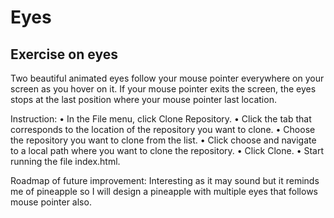 # Eyes
## Exercise on eyes


Two beautiful animated eyes follow your mouse pointer everywhere on your screen as you hover on it. If your mouse pointer exits the screen, the eyes stops at the last position where your mouse pointer last location.

Instruction: • In the File menu, click Clone Repository. • Click the tab that corresponds to the location of the repository you want to clone. • Choose the repository you want to clone from the list. • Click choose and navigate to a local path where you want to clone the repository. • Click Clone. • Start running the file index.html.

Roadmap of future improvement:
Interesting as it may sound but it reminds me of pineapple so I will design a pineapple with multiple eyes that follows mouse pointer also.

